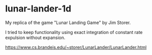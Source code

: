 # lunar-lander-1d

My replica of the game "Lunar Landing Game" by Jim Storer.

I tried to keep functionality using exact integration of constant rate expulsion without expansion. 

https://www.cs.brandeis.edu/~storer/LunarLander/LunarLander.html
